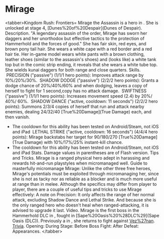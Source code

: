 # Mirage

&lt;tabber&gt;Kingdom Rush: Frontiers=
Mirage the Assassin is a hero in . She is unlocked at stage 4, [Dunes%20of%20Despair](Dunes of Despair).
Description.
"A legendary assassin of the order, Mirage has sworn her daggers and her unorthodox but effective tactics to the protection of Hammerhold and the forces of good."
She has fair skin, red eyes, and brown pony tail hair. She wears a white cape with a red border and a red hair tie. Her in-game model wears white pants with a brown clothing, leather shoes (similar to the assassin's shoes) and (looks like) a white tank top but in the comic strip ending, it reveals that she wears a white tube top. She wields kunai daggers for both range and close quarters.
Skills.
 PRECISION ("passive") (1/1/1 hero points):
 Improves attack range by 10%/20%/30%.
 SHADOW DODGE ("passive") (2/2/2 hero points):
 Grants a dodge chance of 20%/40%/60% and when dodging, leaves a copy of herself to fight for 1 second,copy has no attack damage.
 SWIFTNESS ("passive") (1/1/1 hero points):
 Increases movement speed (2.4) by 20%/ 40%/ 60%.
 SHADOW DANCE ("active, cooldown: 11 seconds") (2/2/2 hero points):
 Summons 2/3/4 copies of herself that run and attack nearby enemies, dealing 24/32/40 [True%20Damage](True Damage) each, and then vanish.
* The cooldown for this ability has been tested on Android/Steam, not iOS and iPad
 LETHAL STRIKE ("active, cooldown: 16 seconds") (4/4/4 hero points):
 Mirage backstabs her target for 90/180/270 [True%20Damage](True Damage) with 10%/17%/25% instant-kill chance. 
* The cooldown for this ability has been tested on Android/Steam, not iOS and iPad
Stats.
Damage values in parentheses are of Flash version.
Tips and Tricks.
Mirage is a ranged physical hero adept in harassing and rewards hit-and-run playstyles when micromanaged well.
Guide to masterfully micromanage Mirage:
Unlike the other three free heroes, Mirage's potentials must be exploited through micromanaging her, since she is not as tacky nor as reliable as a blocker and is much more useful at range than in melee. Although the specifics may differ from player to player, there are a couple of useful tips and tricks to use Mirage effectively:
A note on Precision: It only affects the range of her normal attack, excluding Shadow Dance and Lethal Strike. And because she is the only ranged hero who doesn't heal when ranged-attacking, it is advised to upgrade it last.
Video.
Mirage is the first boss in the Hammerhold DLC in , fought in [Sape%20Oasis%20%28DLC%29](Sape Oasis (DLC)). Previously a in , she returns to fight against [Vez%27nan](Vez'nan).
[Trivia](Quotes).
Opening:
During Stage:
Before Boss Fight:
After Defeat:
Appearances.
&lt;/tabber&gt;